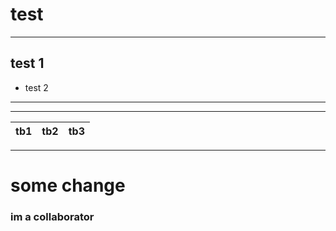 #  test
___
##  test 1
 * test 2
 ___


 ___
  |tb1|tb2|tb3|
|-----|-----|-----| 

 
_____
# some change 
### im a collaborator
